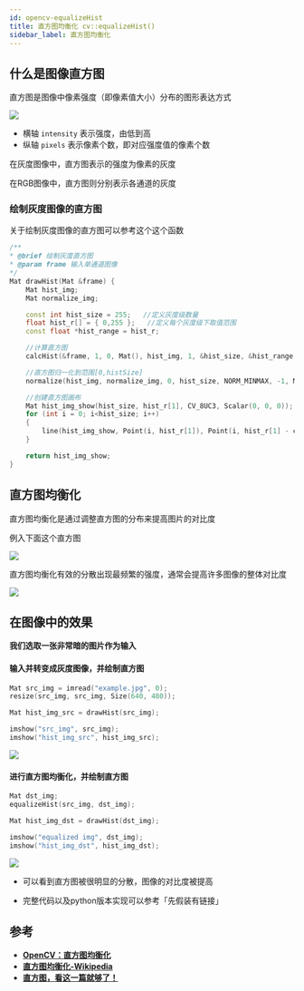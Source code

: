 ```yaml
---
id: opencv-equalizeHist
title: 直方图均衡化 cv::equalizeHist()
sidebar_label: 直方图均衡化
---
```


## 什么是图像直方图
直方图是图像中像素强度（即像素值大小）分布的图形表达方式

![](https://pictures-1304295136.cos.ap-guangzhou.myqcloud.com/screenshot/win/hist-example.png)

- 横轴 `intensity` 表示强度，由低到高
- 纵轴 `pixels` 表示像素个数，即对应强度值的像素个数

在灰度图像中，直方图表示的强度为像素的灰度

在RGB图像中，直方图则分别表示各通道的灰度

### 绘制灰度图像的直方图
关于绘制灰度图像的直方图可以参考这个这个函数

``` cpp
/**
* @brief 绘制灰度直方图
* @param frame 输入单通道图像
*/
Mat drawHist(Mat &frame) {
	Mat hist_img;
    Mat normalize_img;

	const int hist_size = 255;   //定义灰度级数量
	float hist_r[] = { 0,255 };   //定义每个灰度级下取值范围
	const float *hist_range = hist_r;

	//计算直方图
	calcHist(&frame, 1, 0, Mat(), hist_img, 1, &hist_size, &hist_range, true, false);

	//直方图归一化到范围[0,histSize]
	normalize(hist_img, normalize_img, 0, hist_size, NORM_MINMAX, -1, Mat());

	//创建直方图画布
	Mat hist_img_show(hist_size, hist_r[1], CV_8UC3, Scalar(0, 0, 0));
	for (int i = 0; i<hist_size; i++)
	{
		line(hist_img_show, Point(i, hist_r[1]), Point(i, hist_r[1] - cvRound(normalize_img.at<float>(i))), Scalar::all(255), 1, 8, 0);
	}

	return hist_img_show;
}
```

## 直方图均衡化
直方图均衡化是通过调整直方图的分布来提高图片的对比度

例入下面这个直方图

![](https://pictures-1304295136.cos.ap-guangzhou.myqcloud.com/screenshot/win/hist-example.png)

直方图均衡化有效的分散出现最频繁的强度，通常会提高许多图像的整体对比度

![](https://pictures-1304295136.cos.ap-guangzhou.myqcloud.com/screenshot/win/hist-example-02.png)


## 在图像中的效果
**我们选取一张非常暗的图片作为输入**

#### 输入并转变成灰度图像，并绘制直方图

``` cpp
Mat src_img = imread("example.jpg", 0);
resize(src_img, src_img, Size(640, 480));

Mat hist_img_src = drawHist(src_img);

imshow("src_img", src_img);
imshow("hist_img_src", hist_img_src);
```

![](https://pictures-1304295136.cos.ap-guangzhou.myqcloud.com/screenshot/win/equalization-example.png)

#### 进行直方图均衡化，并绘制直方图

``` cpp
Mat dst_img;
equalizeHist(src_img, dst_img);

Mat hist_img_dst = drawHist(dst_img);

imshow("equalized img", dst_img);
imshow("hist_img_dst", hist_img_dst);
```

![](https://pictures-1304295136.cos.ap-guangzhou.myqcloud.com/screenshot/win/equalization-example-02.png)

- 可以看到直方图被很明显的分散，图像的对比度被提高

- 完整代码以及python版本实现可以参考「先假装有链接」



## 参考
- **[OpenCV：直方图均衡化](https://docs.opencv.org/master/d4/d1b/tutorial_histogram_equalization.html)**
- **[直方图均衡化-Wikipedia](https://en.wikipedia.org/wiki/Histogram_equalization)**
- **[直方图，看这一篇就够了！](https://zhuanlan.zhihu.com/p/24507450)**
